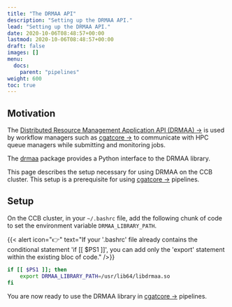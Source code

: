 ```yaml
---
title: "The DRMAA API"
description: "Setting up the DRMAA API."
lead: "Setting up the DRMAA API."
date: 2020-10-06T08:48:57+00:00
lastmod: 2020-10-06T08:48:57+00:00
draft: false
images: []
menu:
  docs:
    parent: "pipelines"
weight: 600
toc: true
---
```


## Motivation

The [Distributed Resource Management Application API (DRMAA) →][drmaa-org]
is used by workflow managers such as [cgatcore →][cgatcore-github]
to communicate with HPC queue managers while submitting and monitoring jobs.

The [drmaa][drmaa-python] package provides a Python interface to the
DRMAA library.

This page describes the setup necessary for using DRMAA on the CCB cluster.
This setup is a prerequisite for using [cgatcore →][cgatcore-github] pipelines.

## Setup

On the CCB cluster, in your `~/.bashrc` file, add the following chunk of code
to set the environment variable `DRMAA_LIBRARY_PATH`.

{{< alert icon="👉" text="If your '.bashrc' file already contains the conditional statement 'if [[ $PS1 ]]', you can add only the 'export' statement within the existing bloc of code." />}}

```bash
if [[ $PS1 ]]; then
    export DRMAA_LIBRARY_PATH=/usr/lib64/libdrmaa.so
fi
```

You are now ready to use the DRMAA library in [cgatcore →][cgatcore-github]
pipelines.

<!-- Link definitions -->

[drmaa-org]: https://www.drmaa.org/
[cgatcore-github]: https://github.com/cgat-developers/cgat-core
[drmaa-python]: https://drmaa-python.readthedocs.io/en/latest/index.html
